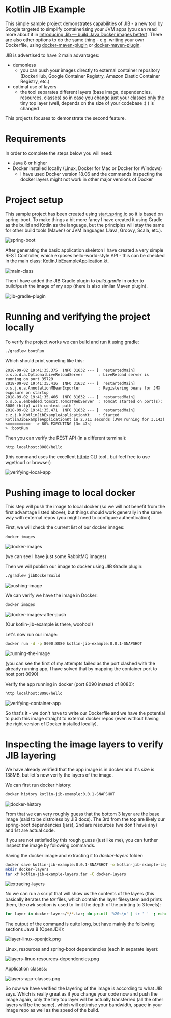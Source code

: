 # Kotlin JIB Example
This simple sample project demonstrates capabilities of JIB - a new tool by Google targeted to simplify containerising your JVM apps (you can read more about it in [Introducing Jib — build Java Docker images better](https://cloud.google.com/blog/products/gcp/introducing-jib-build-java-docker-images-better)). There are also other options to do the same thing - e.g. writing your own Dockerfile, using [docker-maven-plugin](https://github.com/fabric8io/docker-maven-plugin) or [docker-maven-plugin](https://github.com/spotify/docker-maven-plugin).

JIB is advertised to have 2 main advantages:

* demonless
    * you can push your images directly to external container repository (DockerHub, Google Container Registry, Amazon Elastic Container Registry, etc.)
* optimal use of layers
    * the tool separates different layers (base image, dependencies, resources, classes) so in case you change just your classes only the tiny top layer (well, depends on the size of your codebase :) ) is changed
    
This projects focuses to demonstrate the second feature.

# Requirements
In order to complete the steps below you will need:
* Java 8 or higher
* Docker installed locally (Linux, Docker for Mac or Docker for Windows)
    * I have used Docker version 18.06 and the commands inspecting the docker layers might not work in other major versions of Docker

# Project setup
This sample project has been created using [start.spring.io](http://start.spring.io/) so it is based on spring-boot. To make things a bit more fancy I have created it using Gradle as the build and Kotlin as the language, but the principles will stay the same for other build tools (Maven) or JVM languages (Java, Groovy, Scala, etc.).

![spring-boot](./docs/spring-boot.png)

After generating the basic application skeleton I have created a very simple REST Controller, which exposes hello-world-style API - this can be checked in the main class: [KotlinJibExampleApplication.kt](./src/main/kotlin/cz/zubal/jib/kotlinjibexample/KotlinJibExampleApplication.kt).

![main-class](./docs/main-class.png)

Then I have added the JIB Gradle plugin to _build.gradle_ in order to build/push the image of my app (there is also similar Maven plugin).

![jib-gradle-plugin](./docs/jib-gradle-plugin.png)

# Running and verifying the project locally
To verify the project works we can build and run it using gradle:
```sh 
./gradlew bootRun
```
Which should print someting like this:
```
2018-09-02 19:41:35.375  INFO 31632 --- [  restartedMain] o.s.b.d.a.OptionalLiveReloadServer       : LiveReload server is running on port 35729
2018-09-02 19:41:35.416  INFO 31632 --- [  restartedMain] o.s.j.e.a.AnnotationMBeanExporter        : Registering beans for JMX exposure on startup
2018-09-02 19:41:35.466  INFO 31632 --- [  restartedMain] o.s.b.w.embedded.tomcat.TomcatWebServer  : Tomcat started on port(s): 8080 (http) with context path ''
2018-09-02 19:41:35.471  INFO 31632 --- [  restartedMain] c.z.j.k.KotlinJibExampleApplicationKt    : Started KotlinJibExampleApplicationKt in 2.711 seconds (JVM running for 3.143)
<==========---> 80% EXECUTING [3m 47s]
> :bootRun
```
Then you can verify the REST API (in a different terminal):
```sh
http localhost:8080/hello
```
(this command uses the excellent [httpie](https://httpie.org/) CLI tool , but feel free to use wget/curl or browser)

![verifying-local-app](./docs/verifying-local-app.png)

# Pushing image to local docker
This step will push the image to local docker (so we will not benefit from the first advantage listed above), but things should work generally in the same way with external repos (you might need to configure authentication).

First, we will check the current list of our docker images:
```sh
docker images
```

![docker-images](./docs/docker-images.png)

(we can see I have just some RabbitMQ images)

Then we will publish our image to docker using JIB Gradle plugin:
```sh
./gradlew jibDockerBuild
```

![pushing-image](./docs/pushing-image.png)

We can verify we have the image in Docker:
```sh
docker images
```

![docker-images-after-push](./docs/docker-images-after-push.png)

(Our kotlin-jib-example is there, woohoo!)

Let's now run our image:
```sh
docker run -d -p 8090:8080 kotlin-jib-example:0.0.1-SNAPSHOT
```

![running-the-image](./docs/running-the-image.png)

(you can see the first of my attempts failed as the port clashed with the already running app, I have solved that by mapping the container port to host port 8090)

Verify the app running in docker (port 8090 instead of 8080):
```sh
http localhost:8090/hello
```

![verifying-container-app](./docs/verifying-container-app.png)

So that's it - we don't have to write our Dockerfile and we have the potential to push this image straight to external docker repos (even without having the right version of Docker installed locally).

# Inspecting the image layers to verify JIB layering
We have already verified that the app image is in docker and it's size is 138MB, but let's now verify the layers of the image.

We can first run docker history:
```sh
docker history kotlin-jib-example:0.0.1-SNAPSHOT
```

![docker-history](./docs/docker-history.png)

From that we can very roughly guess that the bottom 3 layer are the base image (said to be distroless by JIB docs). The 3rd from the top are likely our spring-boot dependencies (jars), 2nd are resources (we don't have any) and 1st are actual code.

If you are not satisfied by this rough guess (just like me), you can further inspect the image by following commands.

Saving the docker image and extracting it to _docker-layers_ folder:
```sh
docker save kotlin-jib-example:0.0.1-SNAPSHOT -o kotlin-jib-example-layers.tar
mkdir docker-layers
tar xf kotlin-jib-example-layers.tar -C docker-layers
```

![extracing-layers](./docs/extracing-layers.png)

No we can run a script that will show us the contents of the layers (this basically iterates the _tar_ files, which contain the layer filesystem and prints them, the _awk_ section is used to limit the depth of the printing to 3 levels):
```sh
for layer in docker-layers/*/*.tar; do printf '%20s\n' | tr ' ' -; echo $layer; tar tvf $layer | awk -F/ '{if (NF<5) print }'; done;
```
The output of the command is quite long, but have mainly the following sections
Java 8 (OpenJDK):

![layer-linux-openjdk.png](./docs/layer-linux-openjdk.png)

Linux, resources and spring-boot dependencies (each in separate layer):

![layers-linux-resources-dependencies.png](./docs/layers-linux-resources-dependencies.png)

Application clasess:

![layers-app-classes.png](./docs/layers-app-classes.png)

So now we have verified the layering of the image is according to what JIB says. Which is really great as if you change your code now and push the image again, only the tiny top layer will be actually transferred (all the other layers will be the same), which will optimise your bandwidth, space in your image repo as well as the speed of the build.
